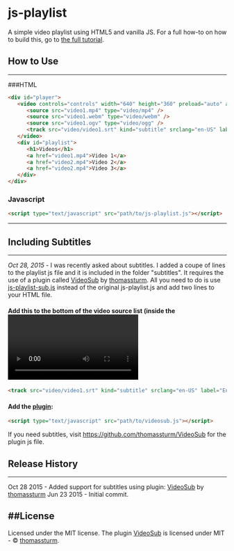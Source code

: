 # js-playlist
A simple video playlist using HTML5 and vanilla JS. For a full how-to on how to build this, go to <a href="http://kristiwitts.com/blog/html-5-video-playlist-tutorial/">the full tutorial</a>.

## How to Use
---

###HTML
```html
<div id="player">
   <video controls="controls" width="640" height="360" preload="auto" autoplay>
      <source src="video1.mp4" type="video/mp4" />
      <source src="video1.webm" type="video/webm" />
      <source src="video1.ogv" type="video/ogg" />
      <track src="video/video1.srt" kind="subtitle" srclang="en-US" label="English" /> <!--optional for subtitles-->
   </video>
   <div id="playlist">
      <h1>Videos</h1>
      <a href="video1.mp4">Video 1</a>
      <a href="video2.mp4">Video 2</a>
      <a href="video2.mp4">Video 3</a>
   </div>
</div>
```

### Javascript
```html
<script type="text/javascript" src="path/to/js-playlist.js"></script>
```

---

## Including Subtitles
---
<i>Oct 28, 2015</i> - I was recently asked about subtitles. I added a coupe of lines to the playlist js file and it is included in the folder "subtitles". It requires the use of a plugin called <a href="https://github.com/thomassturm/VideoSub">VideoSub</a> by <a href="https://github.com/thomassturm">thomassturm</a>. All you need to do is use <a href="https://github.com/kwitts/js-playlist/blob/gh-pages/subtitles/js-playlist-sub.js">js-playlist-sub.js</a> instead of the original js-playlist.js and add two lines to your HTML file.

#### Add this to the bottom of the video source list (inside the <video> tags)
```html
<track src="video/video1.srt" kind="subtitle" srclang="en-US" label="English" />
```

#### Add the <a href="https://github.com/thomassturm/VideoSub">plugin</a>:
```html
<script type="text/javascript" src="path/to/videosub.js"></script>
```

If you need subtitles, visit <a href="https://github.com/thomassturm/VideoSub">https://github.com/thomassturm/VideoSub</a> for the plugin js file.

## Release History
---
Oct 28 2015 - Added support for subtitles using plugin: <a href="https://github.com/thomassturm/VideoSub">VideoSub</a> by <a href="https://github.com/thomassturm">thomassturm</a>
Jun 23 2015 - Initial commit.

##License
---
Licensed under the MIT license. The plugin <a href="https://github.com/thomassturm/VideoSub">VideoSub</a> is licensed under MIT - &copy; <a href="https://github.com/thomassturm">thomassturm</a>.
